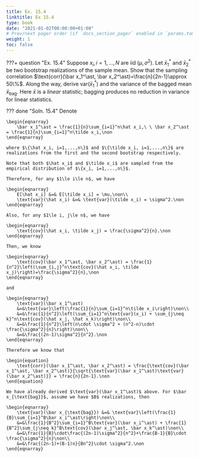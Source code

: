 ```yaml
---
title: Ex. 15.4 
linktitle: Ex 15.4
type: book
date: "2021-01-02T00:00:00+01:00"
# Prev/next pager order (if `docs_section_pager` enabled in `params.toml`)
weight: 1
toc: false
---
```


???+ question "Ex. 15.4"
	Suppose $x_i, i =1,...,N$ are iid $(\mu, \sigma^2)$. Let $\bar x_1^\ast$ and $\bar x_2^\ast$ be two bootstrap realizations of the sample mean. Show that the sampling correlation $\text{corr}(\bar x_1^\ast, \bar x_2^\ast)=\frac{n}{2n-1}\approx 50\%$. Along the way, derive $\text{var}(\bar x_1^\ast)$ and the variance of the bagged mean $\bar x_{\text{bag}}$. Here $\bar x$ is a *linear* statistic; bagging produces no reduction in variance for linear statistics.

??? done "Soln. 15.4"
    Denote 
	
    \begin{eqnarray}
		\bar x_1^\ast = \frac{1}{n}\sum_{i=1}^n\hat x_i,\ \ \bar x_2^\ast = \frac{1}{n}\sum_{i=1}^n\tilde x_i,\non
	\end{eqnarray}
	
    where $\{\hat x_i, i=1,...,n\}$ and $\{\tilde x_i, i=1,...,n\}$ are realizations from the first and the second bootstrap respectively.

	Note that both $\hat x_i$ and $\tilde x_i$ are sampled from the empirical distribution of $\{x_i, i=1,...,n\}$.
	
	Therefore, for any $1\le i\le n$, we have 
	
    \begin{eqnarray}
		E[\hat x_i] &=& E[\tilde x_i] = \mu,\non\\
		\text{var}(\hat x_i) &=& \text{var}(\tilde x_i) = \sigma^2.\non
	\end{eqnarray}
	
    Also, for any $1\le i, j\le n$, we have 
	
    \begin{eqnarray}
		\text{cov}(\hat x_i, \tilde x_j) = \frac{\sigma^2}{n}.\non
	\end{eqnarray}
	
    Then, we know 
	
    \begin{eqnarray}
		\text{cov}(\bar x_1^\ast, \bar x_2^\ast) = \frac{1}{n^2}\left(\sum_{i,j}^n\text{cov}(\hat x_i, \tilde x_j)\right)=\frac{\sigma^2}{n},\non
	\end{eqnarray}
	
    and 
	
    \begin{eqnarray}
		\text{var}(\bar x_1^\ast)
		&=&\text{var}\left(\frac{1}{n}\sum_{i=1}^n\tilde x_i\right)\non\\
		&=&\frac{1}{n^2}\left(\sum_{i=1}^n\text{var}(x_i) + \sum_{j\neq k}^n\text{cov}(\hat x_j, \hat x_k)\right)\non\\
		&=&\frac{1}{n^2}\left(n\cdot \sigma^2 + (n^2-n)\cdot \frac{\sigma^2}{n}\right)\non\\
		&=&\frac{(2n-1)\sigma^2}{n^2}.\non
	\end{eqnarray}
	
    Therefore we know that 
	
    \begin{equation}
		\text{corr}(\bar x_1^\ast, \bar x_2^\ast) = \frac{\text{cov}(\bar x_1^\ast, \bar x_2^\ast)}{\sqrt{\text{var}(\bar x_1^\ast)\text{var}(\bar x_2^\ast)}} = \frac{n}{2n-1}.\non
	\end{equation}
	
    We have already derived $\text{var}(\bar x_1^\ast)$ above. For $\bar x_{\text{bag}}$, assume we have $B$ realizations, then 
	
    \begin{eqnarray}
		\text{var}(\bar x_{\text{bag}}) &=& \text{var}\left(\frac{1}{B}\sum_{i=1}^B\bar x_i^\ast\right)\non\\
		&=&\frac{1}{B^2}\sum_{i=1}^B\text{var}(\bar x_i^\ast) + \frac{1}{B^2}\sum_{j\neq k}^B\text{cov}(\bar x_j^\ast, \bar x_k^\ast)\non\\
		&=&\frac{1}{B}\cdot\frac{(2n-1)\sigma^2}{n^2}+\frac{B-1}{B}\cdot \frac{\sigma^2}{n}\non\\
		&=&\frac{(2n-1)+(B-1)n}{Bn^2}\cdot \sigma^2.\non
	\end{eqnarray}
